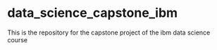 # data_science_capstone_ibm
This is the repository for the capstone project of the ibm data science course
